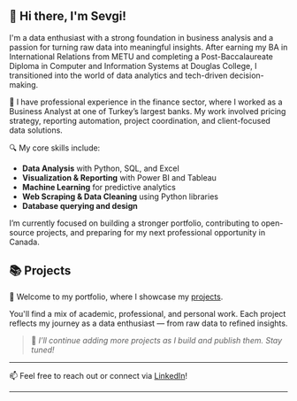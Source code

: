 ## 👋 Hi there, I'm Sevgi!

I'm a data enthusiast with a strong foundation in business analysis and a passion for turning raw data into meaningful insights. After earning my BA in International Relations from METU and completing a Post-Baccalaureate Diploma in Computer and Information Systems at Douglas College, I transitioned into the world of data analytics and tech-driven decision-making.

💼 I have professional experience in the finance sector, where I worked as a Business Analyst at one of Turkey’s largest banks. My work involved pricing strategy, reporting automation, project coordination, and client-focused data solutions.

🔍 My core skills include:
- **Data Analysis** with Python, SQL, and Excel  
- **Visualization & Reporting** with Power BI and Tableau  
- **Machine Learning** for predictive analytics  
- **Web Scraping & Data Cleaning** using Python libraries  
- **Database querying and design**

I’m currently focused on building a stronger portfolio, contributing to open-source projects, and preparing for my next professional opportunity in Canada.

## 📚 Projects  
🚀 Welcome to my portfolio, where I showcase my [projects](https://github.com/sevgitc/Portfolio-Guide).

You'll find a mix of academic, professional, and personal work. Each project reflects my journey as a data enthusiast — from raw data to refined insights.

> 🔗 *I’ll continue adding more projects as I build and publish them. Stay tuned!*

---

📫 Feel free to reach out or connect via [LinkedIn](https://www.linkedin.com/in/sevgi-toprak)!

---

